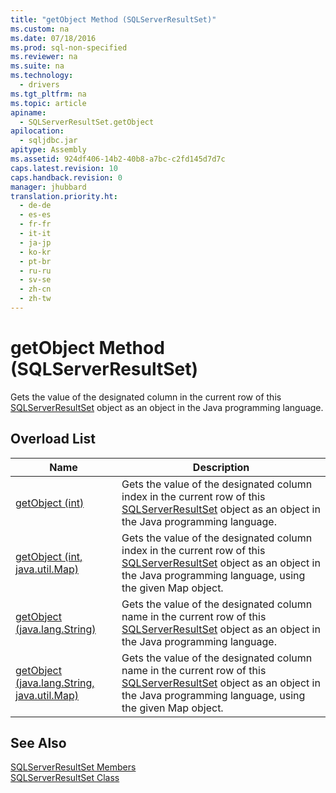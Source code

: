 ```yaml
---
title: "getObject Method (SQLServerResultSet)"
ms.custom: na
ms.date: 07/18/2016
ms.prod: sql-non-specified
ms.reviewer: na
ms.suite: na
ms.technology: 
  - drivers
ms.tgt_pltfrm: na
ms.topic: article
apiname: 
  - SQLServerResultSet.getObject
apilocation: 
  - sqljdbc.jar
apitype: Assembly
ms.assetid: 924df406-14b2-40b8-a7bc-c2fd145d7d7c
caps.latest.revision: 10
caps.handback.revision: 0
manager: jhubbard
translation.priority.ht: 
  - de-de
  - es-es
  - fr-fr
  - it-it
  - ja-jp
  - ko-kr
  - pt-br
  - ru-ru
  - sv-se
  - zh-cn
  - zh-tw
---
```

# getObject Method (SQLServerResultSet)
  Gets the value of the designated column in the current row of this [SQLServerResultSet](../content/SQLServerResultSet-Class.md) object as an object in the Java programming language.  
  
## Overload List  
  
|Name|Description|  
|----------|-----------------|  
|[getObject (int)](../content/getObject-Method--int---SQLServerResultSet-.md)|Gets the value of the designated column index in the current row of this [SQLServerResultSet](../content/SQLServerResultSet-Class.md) object as an object in the Java programming language.|  
|[getObject (int, java.util.Map)](../content/getObject-Method--int--java.util.Map---SQLServerResultSet-.md)|Gets the value of the designated column index in the current row of this [SQLServerResultSet](../content/SQLServerResultSet-Class.md) object as an object in the Java programming language, using the given Map object.|  
|[getObject (java.lang.String)](../content/getObject-Method--java.lang.String---SQLServerResultSet-.md)|Gets the value of the designated column name in the current row of this [SQLServerResultSet](../content/SQLServerResultSet-Class.md) object as an object in the Java programming language.|  
|[getObject (java.lang.String, java.util.Map)](../content/getObject-Method--java.lang.String--java.util.Map---SQLServerResultSet-.md)|Gets the value of the designated column name in the current row of this [SQLServerResultSet](../content/SQLServerResultSet-Class.md) object as an object in the Java programming language, using the given Map object.|  
  
## See Also  
 [SQLServerResultSet Members](../content/SQLServerResultSet-Members.md)   
 [SQLServerResultSet Class](../content/SQLServerResultSet-Class.md)  
  
  
